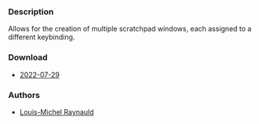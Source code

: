 ### Description
Allows for the creation of multiple scratchpad windows, each assigned to a different keybinding.

### Download
- [2022-07-29](https://github.com/djpohly/dwl/compare/main...loumray:namedscratchpads.patch)

### Authors
- [Louis-Michel Raynauld](https://github.com/loumray)